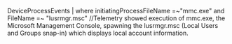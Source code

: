 DeviceProcessEvents
| where initiatingProcessFileName =~"mmc.exe" and FileName =~ "lusrmgr.msc"
//Telemetry showed execution of mmc.exe, the Microsoft Management Console, spawning the lusrmgr.msc (Local Users and Groups snap-in) which displays local account information.

